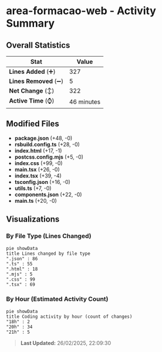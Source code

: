 # area-formacao-web - Activity Summary 

## Overall Statistics

| Stat                   | Value                                                             |
| ---------------------- | ----------------------------------------------------------------- |
| **Lines Added** (➕)   | 327                                          |
| **Lines Removed** (➖) | 5                                        |
| **Net Change** (↕)    | 322                |
| **Active Time** (⌚)   | 46 minutes |


## Modified Files
- **package.json** (+48, -0)
- **rsbuild.config.ts** (+28, -0)
- **index.html** (+17, -1)
- **postcss.config.mjs** (+5, -0)
- **index.css** (+99, -0)
- **main.tsx** (+26, -0)
- **index.tsx** (+39, -4)
- **tsconfig.json** (+16, -0)
- **utils.ts** (+7, -0)
- **components.json** (+22, -0)
- **main.ts** (+20, -0)

## Visualizations

### By File Type (Lines Changed)

```mermaid
pie showData
title Lines changed by file type
".json" : 86
".ts" : 55
".html" : 18
".mjs" : 5
".css" : 99
".tsx" : 69
```

### By Hour (Estimated Activity Count)

```mermaid
pie showData
title Coding activity by hour (count of changes)
"18h" : 2
"20h" : 34
"21h" : 5
```


> **Last Updated:** 26/02/2025, 22:09:30